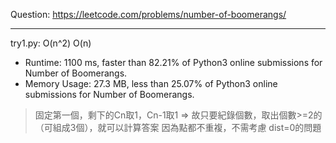 Question: https://leetcode.com/problems/number-of-boomerangs/

---

try1.py: O(n^2) O(n)

* Runtime: 1100 ms, faster than 82.21% of Python3 online submissions for Number of Boomerangs.
* Memory Usage: 27.3 MB, less than 25.07% of Python3 online submissions for Number of Boomerangs.

> 固定第一個，剩下的Cn取1，Cn-1取1 => 故只要紀錄個數，取出個數>=2的（可組成3個），就可以計算答案
> 因為點都不重複，不需考慮 dist=0的問題
